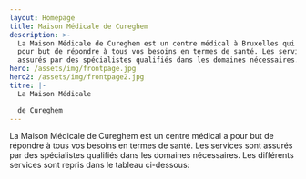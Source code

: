 ```yaml
---
layout: Homepage
title: Maison Médicale de Cureghem
description: >-
  La Maison Médicale de Cureghem est un centre médical à Bruxelles qui a
  pour but de répondre à tous vos besoins en termes de santé. Les services sont
  assurés par des spécialistes qualifiés dans les domaines nécessaires.
hero: /assets/img/frontpage.jpg
hero2: /assets/img/frontpage2.jpg
titre: |-
  La Maison Médicale

  de Cureghem
---
```


La Maison Médicale de Cureghem est un centre médical a pour but de répondre à tous vos besoins en termes de santé. Les services sont assurés par des spécialistes qualifiés dans les domaines nécessaires. Les différents services sont repris dans le tableau ci-dessous:
